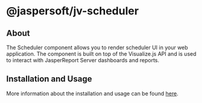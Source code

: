 # @jaspersoft/jv-scheduler

## About

The Scheduler component allows you to render scheduler UI in your web application. The component is built on top of the
Visualize.js API and is used to interact with JasperReport Server dashboards and reports.

## Installation and Usage

More information about the installation and usage can be
found [here](https://jaspersoft.github.io/js-visualize-components-samples/pages/scheduler/basic-usage.html).
